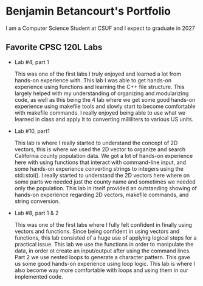 # Benjamin Betancourt's Portfolio

I am a Computer Science Student at CSUF and I expect to graduate in 2027

## Favorite CPSC 120L Labs
* Lab #4, part 1
  
  This was one of the first labs I truly enjoyed and learned a lot from hands-on experience with. This lab I was able to get hands-on experience using functions and learning the C++ file structure. This largely helped with my understanding of organizing and modularizing code, as well as this being the 4 lab where we get some good hands-on experience using makefile tools and slowly start to become comfortable with makefile commands. I really enjoyed being able to use what we learned in class and apply it to converting milliliters to various US units.

* Lab #10, part1
  
  This lab is where I really started to understand the concept of 2D vectors, this is where we used the 2D vector to organize and search California county population data. We got a lot of hands-on experience here with using functions that interact with command-line input, and some hands-on experience converting strings to integers using the std::stoi().  I really started to understand the 2D vectors here where on some parts we needed just the county name and sometimes we needed only the population. This lab in itself provided an outstanding showing of hands-on experience regarding 2D vectors, makefile commands, and string conversion. 

* Lab #8, part 1 & 2
  
  This was one of the first labs where I fully felt confident in finally using vectors and functions. Since being confident in using vectors and functions, this lab consisted of a huge use of applying logical steps for a practical issue. This lab we use the functions in order to manipulate the data, in order ot create an input/output after using the command lines. Part 2 we use nested loops to generate a character pattern. This gave us some good hands-on experience using loop logic. This lab is where I also become way more comfortable with loops and using them in our implemented code. 
